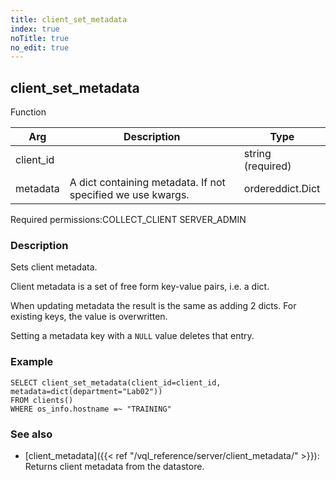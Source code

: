 ```yaml
---
title: client_set_metadata
index: true
noTitle: true
no_edit: true
---
```




<div class="vql_item"></div>


## client_set_metadata
<span class='vql_type label label-warning pull-right page-header'>Function</span>



<div class="vqlargs"></div>

Arg | Description | Type
----|-------------|-----
client_id||string (required)
metadata|A dict containing metadata. If not specified we use kwargs.|ordereddict.Dict

<span class="permission_list vql_type">Required permissions:</span><span class="permission_list linkcolour label label-important">COLLECT_CLIENT</span>
<span class="permission_list linkcolour label label-important">SERVER_ADMIN</span>

### Description

Sets client metadata.

Client metadata is a set of free form key-value pairs, i.e. a dict.

When updating metadata the result is the same as adding 2 dicts.
For existing keys, the value is overwritten.

Setting a metadata key with a `NULL` value deletes that entry.

### Example

```vql
SELECT client_set_metadata(client_id=client_id, metadata=dict(department="Lab02"))
FROM clients()
WHERE os_info.hostname =~ "TRAINING"
```

### See also

- [client_metadata]({{< ref "/vql_reference/server/client_metadata/" >}}):
  Returns client metadata from the datastore.


